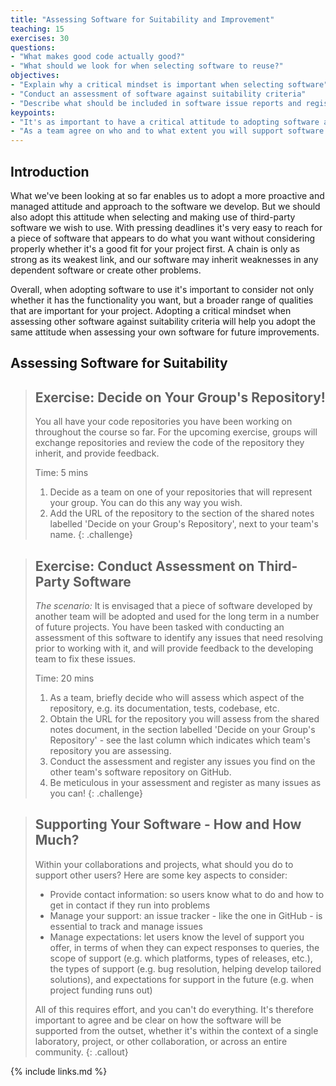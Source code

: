 ```yaml
---
title: "Assessing Software for Suitability and Improvement"
teaching: 15
exercises: 30
questions:
- "What makes good code actually good?"
- "What should we look for when selecting software to reuse?"
objectives:
- "Explain why a critical mindset is important when selecting software"
- "Conduct an assessment of software against suitability criteria"
- "Describe what should be included in software issue reports and register them"
keypoints:
- "It's as important to have a critical attitude to adopting software as we do to developing it."
- "As a team agree on who and to what extent you will support software you make available to others."
---
```


## Introduction

What we've been looking at so far enables us to adopt a more proactive and managed attitude and approach to the software we develop. But we should also adopt this attitude when selecting and making use of third-party software we wish to use. With pressing deadlines it's very easy to reach for a piece of software that appears to do what you want without considering properly whether it's a good fit for your project first. A chain is only as strong as its weakest link, and our software may inherit weaknesses in any dependent software or create other problems.

Overall, when adopting software to use it's important to consider not only whether it has the functionality you want, 
but a broader range of qualities that are important for your project. Adopting a critical mindset when assessing other 
software against suitability criteria will help you adopt the same attitude when assessing your own software for future improvements.

## Assessing Software for Suitability

> ## Exercise: Decide on Your Group's Repository!
>
> You all have your code repositories you have been working on throughout the course so far. For the upcoming exercise, groups will exchange repositories and review the code of the repository they inherit, and provide feedback.
>
> Time: 5 mins
>
> 1. Decide as a team on one of your repositories that will represent your group. You can do this any way you wish.
> 2. Add the URL of the repository to the section of the shared notes labelled 'Decide on your Group's Repository', 
> next to your team's name.
{: .challenge}

> ## Exercise: Conduct Assessment on Third-Party Software
>
> *The scenario:* It is envisaged that a piece of software developed by another team will be adopted and used for the long term in a number of future projects. You have been tasked with conducting an assessment of this software to identify any issues that need resolving prior to working with it, and will provide feedback to the developing team to fix these issues.
>
> Time: 20 mins
>
> 1. As a team, briefly decide who will assess which aspect of the repository, e.g. its documentation, tests, codebase, etc.
> 2. Obtain the URL for the repository you will assess from the shared notes document, in the section labelled 'Decide on your Group's Repository' - see the last column which indicates which team's repository you are assessing.
> 3. Conduct the assessment and register any issues you find on the other team's software repository on GitHub.
> 4. Be meticulous in your assessment and register as many issues as you can!
{: .challenge}


> ## Supporting Your Software - How and How Much?
>
> Within your collaborations and projects, what should you do to support other users? Here are some key aspects to consider:
>
> - Provide contact information: so users know what to do and how to get in contact if they run into problems
> - Manage your support: an issue tracker - like the one in GitHub - is essential to track and manage issues
> - Manage expectations: let users know the level of support you offer, in terms of when they can expect responses to queries, the scope of support (e.g. which platforms, types of releases, etc.), the types of support (e.g. bug resolution, helping develop tailored solutions), and expectations for support in the future (e.g. when project funding runs out)
>
> All of this requires effort, and you can't do everything. It's therefore important to agree and be clear on how the software will be supported from the outset, whether it's within the context of a single laboratory, project, or other collaboration, or across an entire community.
{: .callout}

{% include links.md %}

